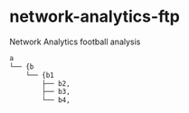 # network-analytics-ftp
Network Analytics football analysis

```bash 
a
└── {b
    └── {b1
        ├── b2,
        ├── b3,
        └── b4,







```
